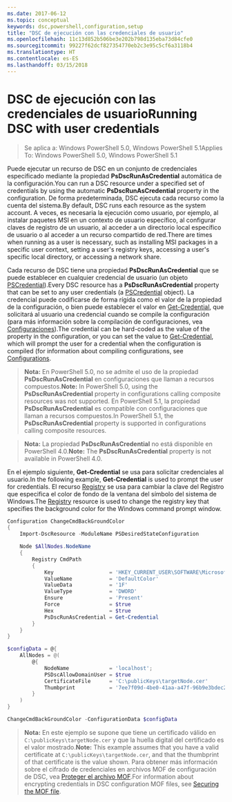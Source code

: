 ```yaml
---
ms.date: 2017-06-12
ms.topic: conceptual
keywords: dsc,powershell,configuration,setup
title: "DSC de ejecución con las credenciales de usuario"
ms.openlocfilehash: 11c13d852b506be3e202b798d135eba73d84cfe0
ms.sourcegitcommit: 99227f62dcf827354770eb2c3e95c5cf6a3118b4
ms.translationtype: HT
ms.contentlocale: es-ES
ms.lasthandoff: 03/15/2018
---
```

# <a name="running-dsc-with-user-credentials"></a><span data-ttu-id="043eb-103">DSC de ejecución con las credenciales de usuario</span><span class="sxs-lookup"><span data-stu-id="043eb-103">Running DSC with user credentials</span></span> 

> <span data-ttu-id="043eb-104">Se aplica a: Windows PowerShell 5.0, Windows PowerShell 5.1</span><span class="sxs-lookup"><span data-stu-id="043eb-104">Applies To: Windows PowerShell 5.0, Windows PowerShell 5.1</span></span>

<span data-ttu-id="043eb-105">Puede ejecutar un recurso de DSC en un conjunto de credenciales especificado mediante la propiedad **PsDscRunAsCredential** automática de la configuración.</span><span class="sxs-lookup"><span data-stu-id="043eb-105">You can run a DSC resource under a specified set of credentials by using the automatic **PsDscRunAsCredential** property in the configuration.</span></span> <span data-ttu-id="043eb-106">De forma predeterminada, DSC ejecuta cada recurso como la cuenta del sistema.</span><span class="sxs-lookup"><span data-stu-id="043eb-106">By default, DSC runs each resource as the system account.</span></span>
<span data-ttu-id="043eb-107">A veces, es necesaria la ejecución como usuario, por ejemplo, al instalar paquetes MSI en un contexto de usuario específico, al configurar claves de registro de un usuario, al acceder a un directorio local específico de usuario o al acceder a un recurso compartido de red.</span><span class="sxs-lookup"><span data-stu-id="043eb-107">There are times when running as a user is necessary, such as installing MSI packages in a specific user context, setting a user's registry keys, accessing a user's specific local directory, or accessing a network share.</span></span>

<span data-ttu-id="043eb-108">Cada recurso de DSC tiene una propiedad **PsDscRunAsCredential** que se puede establecer en cualquier credencial de usuario (un objeto [PSCredential](https://msdn.microsoft.com/library/ms572524(v=VS.85).aspx)).</span><span class="sxs-lookup"><span data-stu-id="043eb-108">Every DSC resource has a **PsDscRunAsCredential** property that can be set to any user credentials (a [PSCredential](https://msdn.microsoft.com/library/ms572524(v=VS.85).aspx) object).</span></span>
<span data-ttu-id="043eb-109">La credencial puede codificarse de forma rígida como el valor de la propiedad de la configuración, o bien puede establecer el valor en [Get-Credential](https://technet.microsoft.com/library/hh849815.aspx), que solicitará al usuario una credencial cuando se compile la configuración (para más información sobre la compilación de configuraciones, vea [Configuraciones](configurations.md)).</span><span class="sxs-lookup"><span data-stu-id="043eb-109">The credential can be hard-coded as the value of the property in the configuration, or you can set the value to [Get-Credential](https://technet.microsoft.com/library/hh849815.aspx), which will prompt the user for a credential when the configuration is compiled (for information about compiling configurations, see [Configurations](configurations.md).</span></span>

><span data-ttu-id="043eb-110">**Nota:** En PowerShell 5.0, no se admite el uso de la propiedad **PsDscRunAsCredential** en configuraciones que llaman a recursos compuestos.</span><span class="sxs-lookup"><span data-stu-id="043eb-110">**Note:** In PowerShell 5.0, using the **PsDscRunAsCredential** property in configurations calling composite resources was not supported.</span></span> 
><span data-ttu-id="043eb-111">En PowerShell 5.1, la propiedad **PsDscRunAsCredential** es compatible con configuraciones que llaman a recursos compuestos.</span><span class="sxs-lookup"><span data-stu-id="043eb-111">In PowerShell 5.1, the **PsDscRunAsCredential** property is supported in configurations calling composite resources.</span></span>

><span data-ttu-id="043eb-112">**Nota:** La propiedad **PsDscRunAsCredential** no está disponible en PowerShell 4.0.</span><span class="sxs-lookup"><span data-stu-id="043eb-112">**Note:** The **PsDscRunAsCredential** property is not available in PowerShell 4.0.</span></span>

<span data-ttu-id="043eb-113">En el ejemplo siguiente, **Get-Credential** se usa para solicitar credenciales al usuario.</span><span class="sxs-lookup"><span data-stu-id="043eb-113">In the following example, **Get-Credential** is used to prompt the user for credentials.</span></span> <span data-ttu-id="043eb-114">El recurso [Registry](registryResource.md) se usa para cambiar la clave del Registro que especifica el color de fondo de la ventana del símbolo del sistema de Windows.</span><span class="sxs-lookup"><span data-stu-id="043eb-114">The [Registry](registryResource.md) resource is used to change the registry key that specifies the background color for the Windows command prompt window.</span></span>

```powershell
Configuration ChangeCmdBackGroundColor
{
    Import-DscResource -ModuleName PSDesiredStateConfiguration

    Node $AllNodes.NodeName
    {
        Registry CmdPath
        {
            Key                  = 'HKEY_CURRENT_USER\SOFTWARE\Microsoft\Command Processor'
            ValueName            = 'DefaultColor'
            ValueData            = '1F'
            ValueType            = 'DWORD'
            Ensure               = 'Present'
            Force                = $true
            Hex                  = $true
            PsDscRunAsCredential = Get-Credential
        }
    }
}

$configData = @{
    AllNodes = @(
        @{
            NodeName             = 'localhost';
            PSDscAllowDomainUser = $true
            CertificateFile      = 'C:\publicKeys\targetNode.cer'
            Thumbprint           = '7ee7f09d-4be0-41aa-a47f-96b9e3bdec25'
        }
    )
}

ChangeCmdBackGroundColor -ConfigurationData $configData
```
><span data-ttu-id="043eb-115">**Nota:** En este ejemplo se supone que tiene un certificado válido en `C:\publicKeys\targetNode.cer` y que la huella digital del certificado es el valor mostrado.</span><span class="sxs-lookup"><span data-stu-id="043eb-115">**Note:** This example assumes that you have a valid certificate at `C:\publicKeys\targetNode.cer`, and that the thumbprint of that certificate is the value shown.</span></span>
><span data-ttu-id="043eb-116">Para obtener más información sobre el cifrado de credenciales en archivos MOF de configuración de DSC, vea [Proteger el archivo MOF](secureMOF.md).</span><span class="sxs-lookup"><span data-stu-id="043eb-116">For information about encrypting credentials in DSC configuration MOF files, see [Securing the MOF file](secureMOF.md).</span></span>

